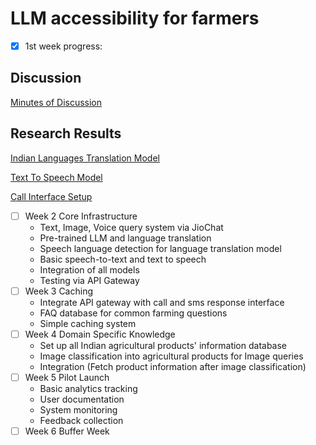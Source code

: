 # LLM accessibility for farmers

- [X] 1st week progress:
## Discussion
[Minutes of Discussion](docs/Minutes-of-Discussion/README.md)

## Research Results
[Indian Languages Translation Model](docs/Translate-100-languages)

[Text To Speech Model](docs/Text-To-Speech-Unlimited)

[Call Interface Setup](Call-Interface/README.md)

- [ ] Week 2 Core Infrastructure
  - Text, Image, Voice query system via JioChat
  - Pre-trained LLM and language translation
  - Speech language detection for language translation model
  - Basic speech-to-text and text to speech
  - Integration of all models
  - Testing via API Gateway
- [ ] Week 3 Caching
  - Integrate API gateway with call and sms response interface
  - FAQ database for common farming questions
  - Simple caching system
- [ ] Week 4 Domain Specific Knowledge
  - Set up all Indian agricultural products' information database
  - Image classification into agricultural products for Image queries
  - Integration (Fetch product information after image classification)
- [ ] Week 5 Pilot Launch
  - Basic analytics tracking
  - User documentation
  - System monitoring
  - Feedback collection
- [ ] Week 6 Buffer Week
